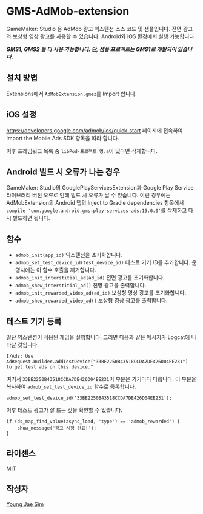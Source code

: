 # GMS-AdMob-extension
GameMaker: Studio 용 AdMob 광고 익스텐션 소스 코드 및 샘플입니다. 전면 광고와 보상형 영상 광고를 사용할 수 있습니다. Android와 iOS 환경에서 실행 가능합니다.

***GMS1, GMS2 둘 다 사용 가능합니다. 단, 샘플 프로젝트는 GMS1로 개발되어 있습니다.***

## 설치 방법
Extensions에서 `AdMobExtension.gmez`를 Import 합니다.

## iOS 설정
https://developers.google.com/admob/ios/quick-start 페이지에 접속하여 Import the Mobile Ads SDK 항목을 따라 합니다.

이후 프레임워크 목록 중 `libPod-프로젝트 명.a`이 있다면 삭제합니다.

## Android 빌드 시 오류가 나는 경우
GameMaker: Studio의 GooglePlayServicesExtension과 Google Play Service 라이브러리 버전 오류로 인해 빌드 시 오류가 날 수 있습니다. 이런 경우에는 AdMobExtension의 Android 탭의 Inject to Gradle dependencies 항목에서 `compile 'com.google.android.gms:play-services-ads:15.0.0'`를 삭제하고 다시 빌드하면 됩니다.

## 함수
* `admob_init(app_id)` 익스텐션을 초기화합니다.
* `admob_set_test_device_id(test_device_id)` 테스트 기기 ID를 추가합니다. 운영시에는 이 함수 호출을 제거합니다.
* `admob_init_interstitial_ad(ad_id)` 전면 광고를 초기화합니다.
* `admob_show_interstitial_ad()` 전명 광고를 출력합니다.
* `admob_init_rewarded_video_ad(ad_id)` 보상형 영상 광고를 초기화합니다.
* `admob_show_rewarded_video_ad()` 보상형 영상 광고를 출력합니다.

## 테스트 기기 등록
일단 익스텐션이 적용된 게임을 실행합니다. 그러면 다음과 같은 메시지가 Logcat에 나타날 것입니다.
```
I/Ads: Use AdRequest.Builder.addTestDevice("33BE2250B43518CCDA7DE426D04EE231")
to get test ads on this device."
```
여기서 `33BE2250B43518CCDA7DE426D04EE231`이 부분은 기기마다 다릅니다. 이 부분을 복사하여 `admob_set_test_device_id` 함수로 등록합니다.

```gml
admob_set_test_device_id('33BE2250B43518CCDA7DE426D04EE231');
```

이후 테스트 광고가 잘 뜨는 것을 확인할 수 있습니다.
```gml
if (ds_map_find_value(async_load, 'type') == 'admob_rewarded') {
    show_message('광고 시청 완료!');
}
```

## 라이센스
[MIT](LICENSE)

## 작성자
[Young Jae Sim](https://github.com/Hanul)
